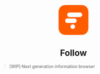 <p align="center">
<img src="https://raw.githubusercontent.com/RSSNext/Follow/main/src/renderer/public/icon.svg" alt="RSSHub" width="100">
</p>
<h1 align="center">Follow</h1>

> [WIP] Next generation information browser
